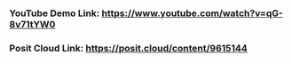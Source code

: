 ### YouTube Demo Link: https://www.youtube.com/watch?v=qG-8v71tYW0
### Posit Cloud Link: https://posit.cloud/content/9615144
